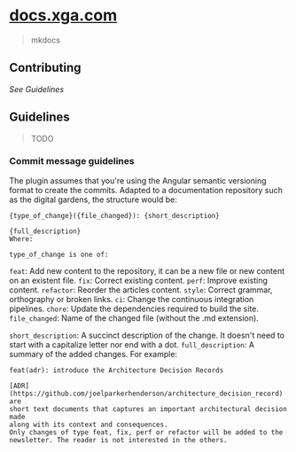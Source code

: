 # [docs.xga.com](https://docs.xga.com)

> mkdocs

## Contributing

_See Guidelines_

## Guidelines

> TODO

### Commit message guidelines

The plugin assumes that you're using the Angular semantic versioning format to create the commits. Adapted to a
documentation repository such as the digital gardens, the structure would be:

```
{type_of_change}({file_changed}): {short_description}

{full_description}
Where:

type_of_change is one of:
```

`feat`: Add new content to the repository, it can be a new file or new content on an existent file. `fix`: Correct
existing content. `perf`: Improve existing content. `refactor`: Reorder the articles content. `style`: Correct grammar,
orthography or broken links. `ci`: Change the continuous integration pipelines. `chore`: Update the dependencies
required to build the site. `file_changed`: Name of the changed file (without the .md extension).

`short_description`: A succinct description of the change. It doesn't need to start with a capitalize letter nor end
with a dot. `full_description`: A summary of the added changes. For example:

```
feat(adr): introduce the Architecture Decision Records

[ADR](https://github.com/joelparkerhenderson/architecture_decision_record) are
short text documents that captures an important architectural decision made
along with its context and consequences.
Only changes of type feat, fix, perf or refactor will be added to the newsletter. The reader is not interested in the others.
```
